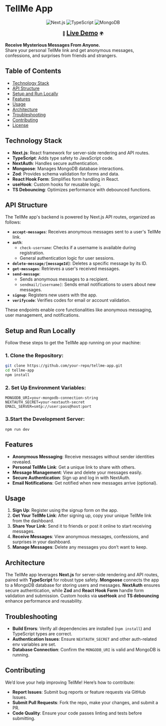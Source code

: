 # TellMe App

<p align="center">
  <img src="https://img.shields.io/badge/Next.js-000000?style=for-the-badge&logo=next.js&logoColor=white" alt="Next.js"/>
  <img src="https://img.shields.io/badge/TypeScript-007ACC?style=for-the-badge&logo=typescript&logoColor=white" alt="TypeScript"/>
  <img src="https://img.shields.io/badge/MongoDB-47A248?style=for-the-badge&logo=mongodb&logoColor=white" alt="MongoDB"/>
</p>

<p align="center">
  🚀 <a href="https://tellme-eta.vercel.app/" target="_blank" style="font-size:20px; font-weight:bold;">Live Demo</a> 🌍
</p>



**Receive Mysterious Messages From Anyone.**  
Share your personal TellMe link and get anonymous messages, confessions, and surprises from friends and strangers.

## Table of Contents

- [Technology Stack](#technology-stack)
- [API Structure](#api-structure)
- [Setup and Run Locally](#setup-and-run-locally)
- [Features](#features)
- [Usage](#usage)
- [Architecture](#architecture)
- [Troubleshooting](#troubleshooting)
- [Contributing](#contributing)
- [License](#license)

## Technology Stack

- **Next.js**: React framework for server-side rendering and API routes.
- **TypeScript**: Adds type safety to JavaScript code.
- **NextAuth**: Handles secure authentication.
- **Mongoose**: Manages MongoDB database interactions.
- **Zod**: Provides schema validation for forms and data.
- **React Hook Form**: Simplifies form handling in React.
- **useHook**: Custom hooks for reusable logic.
- **TS Debouncing**: Optimizes performance with debounced functions.

## API Structure

The TellMe app's backend is powered by Next.js API routes, organized as follows:

- **`accept-messages`**: Receives anonymous messages sent to a user's TellMe link.
- **`auth`**:
  - `check-username`: Checks if a username is available during registration.
  - General authentication logic for user sessions.
- **`delete-message/[messageId]`**: Deletes a specific message by its ID.
- **`get-messages`**: Retrieves a user's received messages.
- **`send-message`**:
  - Sends anonymous messages to a recipient.
  - `sendmail/[username]`: Sends email notifications to users about new messages.
- **`signup`**: Registers new users with the app.
- **`verifycode`**: Verifies codes for email or account validation.

These endpoints enable core functionalities like anonymous messaging, user management, and notifications.

## Setup and Run Locally

Follow these steps to get the TellMe app running on your machine:

### 1. Clone the Repository:

```bash
git clone https://github.com/your-repo/tellme-app.git
cd tellme-app
npm install
```

### 2. Set Up Environment Variables:

```
MONGODB_URI=your-mongodb-connection-string
NEXTAUTH_SECRET=your-nextauth-secret
EMAIL_SERVER=smtp://user:pass@host:port
```

### 3.Start the Development Server:

```
npm run dev
```

## Features

- **Anonymous Messaging**: Receive messages without sender identities revealed.
- **Personal TellMe Link**: Get a unique link to share with others.
- **Message Management**: View and delete your messages easily.
- **Secure Authentication**: Sign up and log in with NextAuth.
- **Email Notifications**: Get notified when new messages arrive (optional).

## Usage

1. **Sign Up**: Register using the signup form on the app.
2. **Get Your TellMe Link**: After signing up, copy your unique TellMe link from the dashboard.
3. **Share Your Link**: Send it to friends or post it online to start receiving messages.
4. **Receive Messages**: View anonymous messages, confessions, and surprises in your dashboard.
5. **Manage Messages**: Delete any messages you don’t want to keep.

## Architecture

The TellMe app leverages **Next.js** for server-side rendering and API routes, paired with **TypeScript** for robust type safety. **Mongoose** connects the app to a MongoDB database for storing users and messages. **NextAuth** ensures secure authentication, while **Zod** and **React Hook Form** handle form validation and submission. Custom hooks via **useHook** and **TS debouncing** enhance performance and reusability.

## Troubleshooting

- **Build Errors**: Verify all dependencies are installed (`npm install`) and TypeScript types are correct.
- **Authentication Issues**: Ensure `NEXTAUTH_SECRET` and other auth-related env variables are set.
- **Database Connection**: Confirm the `MONGODB_URI` is valid and MongoDB is running.

## Contributing

We’d love your help improving TellMe! Here’s how to contribute:

- **Report Issues**: Submit bug reports or feature requests via GitHub Issues.
- **Submit Pull Requests**: Fork the repo, make your changes, and submit a PR.
- **Code Quality**: Ensure your code passes linting and tests before submitting.
